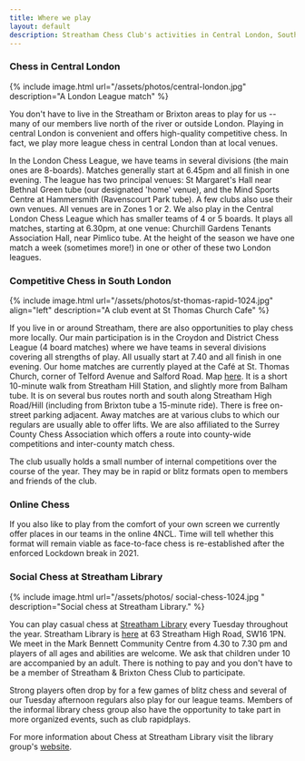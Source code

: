 ```yaml
---
title: Where we play
layout: default
description: Streatham Chess Club's activities in Central London, South London and Surrey
---
```


### Chess in Central London

{% include image.html url="/assets/photos/central-london.jpg" description="A London League match" %}

You don't have to live in the Streatham or Brixton areas to play for us -- many of our members live north of the river or outside London.
Playing in central London is convenient and offers high-quality competitive chess. In fact, we play more league chess in central London
than at local venues.

In the London Chess League, we have teams in several divisions (the main ones are 8-boards). Matches generally start at 6.45pm and all finish in
one evening. The league has two principal venues: St Margaret's Hall near Bethnal Green tube (our designated 'home' venue), and the Mind
Sports Centre at Hammersmith (Ravenscourt Park tube). A few clubs also use their own venues. All venues are in Zones 1 or 2. We also play in
the Central London Chess League which has smaller teams of 4 or 5 
boards. It plays all matches, starting at 6.30pm, at one venue:
Churchill Gardens Tenants Association Hall, near Pimlico tube. At the
height of the season we have one match a week (sometimes more!) in one
or other of these two London leagues.

<div class="clearfix"></div>


<a name="woodfield-grove"></a>

### Competitive Chess in South London

{% include image.html url="/assets/photos/st-thomas-rapid-1024.jpg" align="left" description="A club event at St Thomas Church Cafe" %}

If you live in or around Streatham, there are also opportunities to play
chess more locally. Our main participation is in the Croydon and
District Chess League (4 board matches) where we have teams in several
divisions covering all strengths of play. All usually start at 7.40 and
all finish in one evening. Our home matches are currently played at the
Café at St. Thomas Church, corner of Telford Avenue and Salford Road.
Map [here](https://goo.gl/maps/gsXxZaSgvgWwby2n9). It is a short
10-minute walk from Streatham Hill Station, and slightly more from
Balham tube. It is on several bus routes north and south along Streatham
High Road/Hill (including from Brixton tube a 15-minute ride). There is
free on-street parking adjacent. Away matches are at various clubs to
which our regulars are usually able to offer lifts. We are also
affiliated to the Surrey County Chess Association which offers a route
into county-wide competitions and inter-county match chess.

The club usually holds a small number of internal competitions over the
course of the year. They may be in rapid or blitz formats open to
members and friends of the club.
<div class="clearfix"></div>

### Online Chess

If you also like to play from the comfort of your own screen we
currently offer places in our teams in the online 4NCL. Time will tell
whether this format will remain viable as face-to-face chess is
re-established after the enforced Lockdown break in 2021.


<a name="whitelion"></a>

### Social Chess at Streatham Library

{% include image.html url="/assets/photos/
social-chess-1024.jpg " description="Social chess at Streatham Library." %}

You can play casual chess at [Streatham Library](http://www.lambeth.gov.uk/places/streatham-library) every Tuesday throughout the year. Streatham Library is [here](https://www.google.co.uk/maps/place/London+SW16+1PN/@51.4317243,-0.1291294,17z/data=!3m1!4b1!4m2!3m1!1s0x487604280906fd47:0xa10f28b2b86f41a0) at 63 Streatham High Road, SW16 1PN. We meet in the Mark Bennett Community Centre from 4.30 to 7.30 pm and players of all ages and abilities are welcome. We ask that children under 10 are accompanied by an adult. There is nothing to pay and you don't have to be a member of Streatham & Brixton Chess Club to participate.

Strong players often drop by for a few games of blitz chess and several of our Tuesday afternoon regulars also play for our league teams. Members of the informal library chess group also have the opportunity to take part in more organized events, such as club rapidplays.

For more information about Chess at Streatham Library visit the library group's [website](https://sites.google.com/site/chessatstreathamlibrary/).
 
<div class="clearfix"></div>
